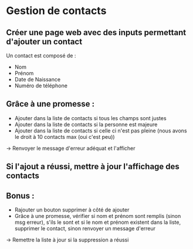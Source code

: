 # Gestion de contacts
## Créer une page web avec des inputs permettant d'ajouter un contact
Un contact est composé de :
* Nom
* Prénom
* Date de Naissance
* Numéro de téléphone

## Grâce à une promesse :
* Ajouter dans la liste de contacts si tous les champs sont justes
* Ajouter dans la liste de contacts si la personne est majeure
* Ajouter dans la liste de contacts si celle ci n'est pas pleine (nous avons le droit à 10 contacts max (oui c'est peu))
    
-> Renvoyer le message d'erreur adéquat et l'afficher

## Si l'ajout a réussi, mettre à jour l'affichage des contacts

## Bonus :
* Rajouter un bouton supprimer à côté de ajouter
* Grâce à une promesse, vérifier si nom et prénom sont remplis (sinon msg erreur), s'ils le sont et si le nom et prénom existent dans la liste, supprimer le contact, sinon renvoyer un message d'erreur

-> Remettre la liste à jour si la suppression a réussi

